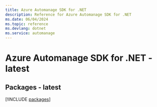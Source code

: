```yaml
---
title: Azure Automanage SDK for .NET
description: Reference for Azure Automanage SDK for .NET
ms.date: 06/04/2024
ms.topic: reference
ms.devlang: dotnet
ms.service: automanage
---
```

# Azure Automanage SDK for .NET - latest
## Packages - latest
[!INCLUDE [packages](automanage-index.md)]